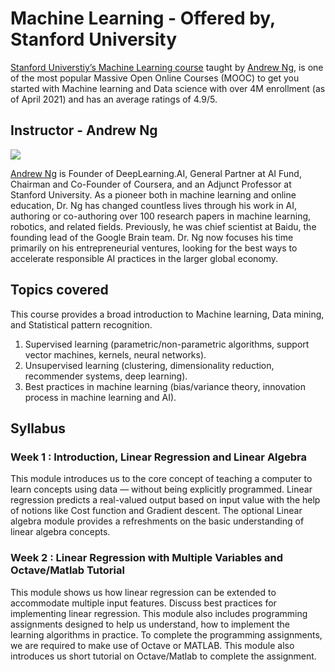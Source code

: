 # **Machine Learning** - Offered by, Stanford University

[Stanford Universtiy’s Machine Learning course](https://www.coursera.org/learn/machine-learning) taught by [Andrew Ng](https://www.linkedin.com/in/andrewyng), is one of the most popular Massive Open Online Courses (MOOC) to get you started with Machine learning and Data science with over 4M enrollment (as of April 2021) and has an average ratings of 4.9/5.

## Instructor - Andrew Ng

<img src="https://d3njjcbhbojbot.cloudfront.net/api/utilities/v1/imageproxy/https://coursera-instructor-photos.s3.amazonaws.com/2a/6192a04f1311e7ba12057425631cbc/AndrewNg-Headshot.jpg?auto=format%2Ccompress&dpr=1&w=200&h=200">

[Andrew Ng](https://www.linkedin.com/in/andrewyng) is Founder of DeepLearning.AI, General Partner at AI Fund, Chairman and Co-Founder of Coursera, and an Adjunct Professor at Stanford University. As a pioneer both in machine learning and online education, Dr. Ng has changed countless lives through his work in AI, authoring or co-authoring over 100 research papers in machine learning, robotics, and related fields. Previously, he was chief scientist at Baidu, the founding lead of the Google Brain team. Dr. Ng now focuses his time primarily on his entrepreneurial ventures, looking for the best ways to accelerate responsible AI practices in the larger global economy.

## Topics covered

This course provides a broad introduction to Machine learning, Data mining, and Statistical pattern recognition.
1. Supervised learning (parametric/non-parametric algorithms, support vector machines, kernels, neural networks).
2. Unsupervised learning (clustering, dimensionality reduction, recommender systems, deep learning).
3. Best practices in machine learning (bias/variance theory, innovation process in machine learning and AI).

## Syllabus

### Week 1 : Introduction, Linear Regression and Linear Algebra

This module introduces us to the core concept of teaching a computer to learn concepts using data — without being explicitly programmed. Linear regression predicts a real-valued output based on input value with the help of notions like Cost function and Gradient descent. The optional Linear algebra module provides a refreshments on the basic understanding of linear algebra concepts.

### Week 2 : Linear Regression with Multiple Variables and Octave/Matlab Tutorial

This module shows us how linear regression can be extended to accommodate multiple input features. Discuss best practices for implementing linear regression. This module also includes programming assignments designed to help us understand, how to implement the learning algorithms in practice. To complete the programming assignments, we are required to make use of Octave or MATLAB. This module also introduces us short tutorial on Octave/Matlab to complete the assignment.